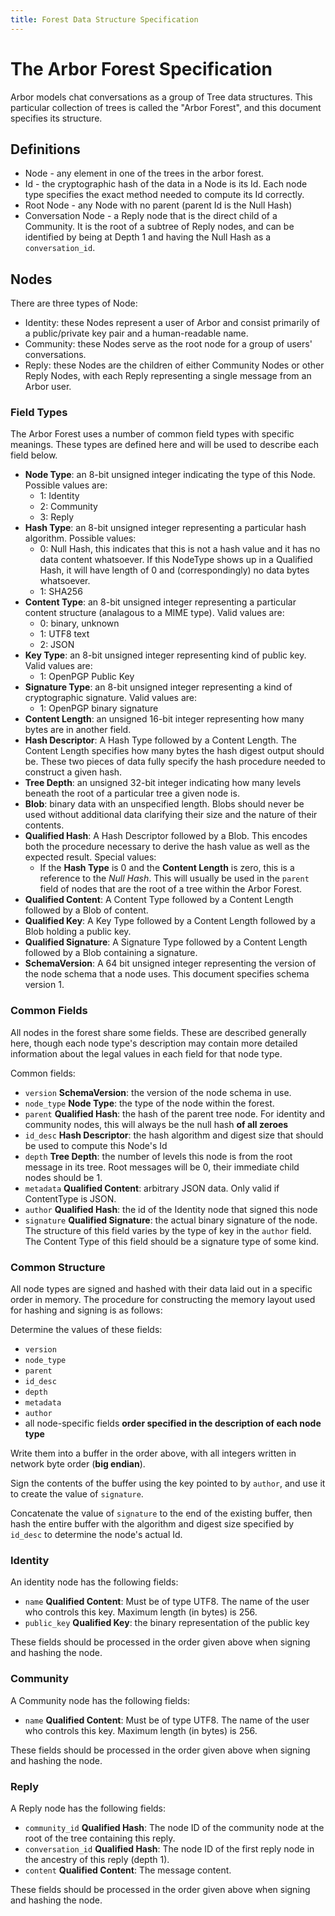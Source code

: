```yaml
---
title: Forest Data Structure Specification
---
```


# The Arbor Forest Specification

Arbor models chat conversations as a group of Tree data structures.
This particular collection of trees is called the "Arbor Forest", and
this document specifies its structure.

## Definitions

- Node - any element in one of the trees in the arbor forest.
- Id - the cryptographic hash of the data in a Node is its Id. Each node type specifies the exact method needed to compute its Id correctly.
- Root Node - any Node with no parent (parent Id is the Null Hash)
- Conversation Node - a Reply node that is the direct child of a Community. It is the root of a subtree of Reply nodes, and can be identified by being at Depth 1 and having the Null Hash as a `conversation_id`.

## Nodes

There are three types of Node:

- Identity: these Nodes represent a user of Arbor and consist primarily of a public/private key pair and a human-readable name.
- Community: these Nodes serve as the root node for a group of users' conversations.
- Reply: these Nodes are the children of either Community Nodes or other Reply Nodes, with each Reply representing a single message from an Arbor user.

### Field Types

The Arbor Forest uses a number of common field types with specific meanings. These types are defined here and will be used to describe each field below.

- **Node Type**: an 8-bit unsigned integer indicating the type of this Node. Possible values are:
  - 1: Identity
  - 2: Community
  - 3: Reply
- **Hash Type**: an 8-bit unsigned integer representing a particular hash algorithm. Possible values:
  - 0: Null Hash, this indicates that this is not a hash value and it has no data content whatsoever. If this NodeType shows up in a Qualified Hash, it will have length of 0 and (correspondingly) no data bytes whatsoever.
  - 1: SHA256
- **Content Type**: an 8-bit unsigned integer representing a particular content structure (analagous to a MIME type). Valid values are:
  - 0: binary, unknown
  - 1: UTF8 text
  - 2: JSON
- **Key Type**: an 8-bit unsigned integer representing kind of public key. Valid values are:
  - 1: OpenPGP Public Key
- **Signature Type**: an 8-bit unsigned integer representing a kind of cryptographic signature. Valid values are:
  - 1: OpenPGP binary signature
- **Content Length**: an unsigned 16-bit integer representing how many bytes are in another field.
- **Hash Descriptor**: A Hash Type followed by a Content Length. The Content Length specifies how many bytes the hash digest output should be. These two pieces of data fully specify the hash procedure needed to construct a given hash.
- **Tree Depth**: an unsigned 32-bit integer indicating how many levels beneath the root of a particular tree a given node is.
- **Blob**: binary data with an unspecified length. Blobs should never be used without additional data clarifying their size and the nature of their contents.
- **Qualified Hash**: A Hash Descriptor followed by a Blob. This encodes both the procedure necessary to derive the hash value as well as the expected result. Special values:
  - If the **Hash Type** is 0 and the **Content Length** is zero, this is a reference to the _Null Hash_. This will usually be used in the `parent` field of nodes that are the root of a tree within the Arbor Forest.
- **Qualified Content**: A Content Type followed by a Content Length followed by a Blob of content.
- **Qualified Key**: A Key Type followed by a Content Length followed by a Blob holding a public key.
- **Qualified Signature**: A Signature Type followed by a Content Length followed by a Blob containing a signature.
- **SchemaVersion**: A 64 bit unsigned integer representing the version of the node schema that a node uses. This document specifies schema version 1.

### Common Fields

All nodes in the forest share some fields. These are described generally here, though each node type's description may contain more detailed information about the legal values in each field for that node type.

Common fields:

- `version` **SchemaVersion**: the version of the node schema in use.
- `node_type` **Node Type**: the type of the node within the forest.
- `parent` **Qualified Hash**: the hash of the parent tree node. For identity and community nodes, this will always be the null hash **of all zeroes**
- `id_desc` **Hash Descriptor**: the hash algorithm and digest size that should be used to compute this Node's Id
- `depth` **Tree Depth**: the number of levels this node is from the root message in its tree. Root messages will be 0, their immediate child nodes should be 1.
- `metadata` **Qualified Content**: arbitrary JSON data. Only valid if ContentType is JSON.
- `author` **Qualified Hash**: the id of the Identity node that signed this node
- `signature` **Qualified Signature**: the actual binary signature of the node. The structure of this field varies by the type of key in the `author` field. The Content Type of this field should be a signature type of some kind.

### Common Structure

All node types are signed and hashed with their data laid out in a specific order in memory. The procedure for constructing the memory layout used for hashing and signing is as follows:

Determine the values of these fields:

- `version`
- `node_type`
- `parent`
- `id_desc`
- `depth`
- `metadata`
- `author`
- all node-specific fields **order specified in the description of each node type**

Write them into a buffer in the order above, with all integers written in network byte order (**big endian**).

Sign the contents of the buffer using the key pointed to by `author`, and use it to create the value of `signature`.

Concatenate the value of `signature` to the end of the existing buffer, then hash the entire buffer with the algorithm and digest size specified by `id_desc` to determine the node's actual Id.

### Identity

An identity node has the following fields:

- `name` **Qualified Content**: Must be of type UTF8. The name of the user who controls this key. Maximum length (in bytes) is 256.
- `public_key` **Qualified Key**: the binary representation of the public key

These fields should be processed in the order given above when signing and hashing the node.
 
### Community

A Community node has the following fields:

- `name` **Qualified Content**: Must be of type UTF8. The name of the user who controls this key. Maximum length (in bytes) is 256.

These fields should be processed in the order given above when signing and hashing the node.
 
### Reply

A Reply node has the following fields:

- `community_id` **Qualified Hash**: The node ID of the community node at the root of the tree containing this reply.
- `conversation_id` **Qualified Hash**: The node ID of the first reply node in the ancestry of this reply (depth 1).
- `content` **Qualified Content**: The message content.

These fields should be processed in the order given above when signing and hashing the node.
